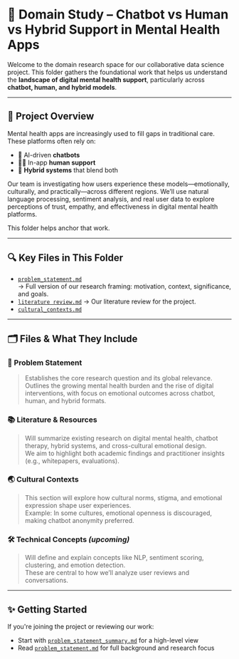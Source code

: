 # 🧠 Domain Study – Chatbot vs Human vs Hybrid Support in Mental Health Apps

Welcome to the domain research space for our collaborative data science project.
This folder gathers the foundational work that helps us understand the
**landscape of digital mental health support**, particularly across
**chatbot, human, and hybrid models**.

---

## 📌 Project Overview

Mental health apps are increasingly used to fill gaps in traditional care.
These platforms often rely on:

- 🤖 AI-driven **chatbots**
- 🧑‍⚕️ In-app **human support**
- 🔁 **Hybrid systems** that blend both

Our team is investigating how users experience these models—emotionally,
culturally, and practically—across different regions. We’ll use natural
language processing, sentiment analysis, and real user data to explore
perceptions of trust, empathy, and effectiveness in digital mental health platforms.

This folder helps anchor that work.

---

## 🔍 Key Files in This Folder

- [`problem_statement.md`](./problem_statement.md)  
  → Full version of our research framing: motivation, context, significance,
and goals.
- [`literature review.md`](./literature_review.md)
  → Our literature review for the project.
- [`cultural_contexts.md`](./cultural_contexts.md)

---

## 🗂️ Files & What They Include

### 📄 Problem Statement  
>
> Establishes the core research question and its global relevance.  
Outlines the growing mental health burden and the rise of digital interventions,
with focus on emotional outcomes across chatbot, human, and hybrid formats.

### 📚 Literature & Resources  
>
> Will summarize existing research on digital mental health, chatbot therapy,
hybrid systems, and cross-cultural emotional design.  
We aim to highlight both academic findings and practitioner insights (e.g.,
whitepapers, evaluations).

### 🌏 Cultural Contexts
>
> This section will explore how cultural norms, stigma, and emotional expression
shape user experiences.  
Example: In some cultures, emotional openness is discouraged, making chatbot
anonymity preferred.

### 🛠️ Technical Concepts *(upcoming)*  
>
> Will define and explain concepts like NLP, sentiment scoring, clustering, and
emotion detection.  
These are central to how we’ll analyze user reviews and conversations.

---

## ✨ Getting Started

If you're joining the project or reviewing our work:

- Start with [`problem_statement_summary.md`](./problem_statement_summary.md)
for a high-level view
- Read [`problem_statement.md`](./problem_statement.md) for full background
and research focus

